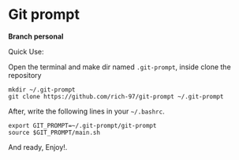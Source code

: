 # Git prompt

**Branch personal**

Quick Use:

Open the terminal and make dir named `.git-prompt`, inside clone the repository

```shell
mkdir ~/.git-prompt
git clone https://github.com/rich-97/git-prompt ~/.git-prompt
```

After, write the following lines in your `~/.bashrc`.

```shell
export GIT_PROMPT=~/.git-prompt/git-prompt
source $GIT_PROMPT/main.sh
```

And ready, Enjoy!.
